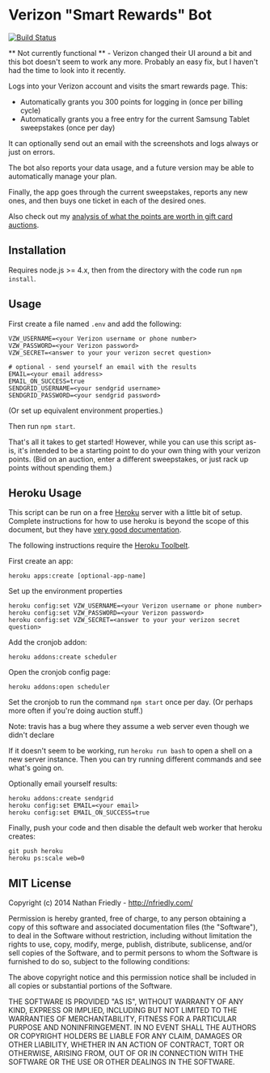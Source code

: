 Verizon "Smart Rewards" Bot
===============================

[![Build Status](https://travis-ci.org/nfriedly/vzw-bot.svg?branch=master)](https://travis-ci.org/nfriedly/vzw-bot)

** Not currently functional ** - Verizon changed their UI around a bit and this bot doesn't seem to work any more. Probably an easy fix, but I haven't had the time to look into it recently.

Logs into your Verizon account and visits the smart rewards page. This:

* Automatically grants you 300 points for logging in (once per billing cycle)
* Automatically grants you a free entry for the current Samsung Tablet sweepstakes (once per day)

It can optionally send out an email with the screenshots and logs always or just on errors.

The bot also reports your data usage, and a future version may be able to automatically manage your plan.

Finally, the app goes through the current sweepstakes, reports any new ones, and then buys one ticket in each of the desired ones.

Also check out my [analysis of what the points are worth in gift card auctions](https://gist.github.com/nfriedly/b80b569e2be2d2c86c18).


Installation
------------

Requires node.js >= 4.x, then from the directory with the code run `npm install`.

Usage
-----

First create a file named `.env` and add the following:

```
VZW_USERNAME=<your Verizon username or phone number>
VZW_PASSWORD=<your Verizon password>
VZW_SECRET=<answer to your your verizon secret question>

# optional - send yourself an email with the results
EMAIL=<your email address>
EMAIL_ON_SUCCESS=true
SENDGRID_USERNAME=<your sendgrid username>
SENDGRID_PASSWORD=<your sendgrid password>
```

(Or set up equivalent environment properties.)

Then run `npm start`.

That's all it takes to get started! However, while you can use this script as-is, it's intended to be a starting point 
to do your own thing with your verizon points. (Bid on an auction, enter a different sweepstakes, or just rack up points 
without spending them.)

Heroku Usage
------------

This script can be run on a free [Heroku](http://www.heroku.com/) server with a little bit of setup. 
Complete instructions for how to use heroku is beyond the scope of this document, but they have 
[very good documentation](https://devcenter.heroku.com/). 

The following instructions require the [Heroku Toolbelt](https://toolbelt.heroku.com/).

First create an app:

    heroku apps:create [optional-app-name]
    
Set up the environment properties

    heroku config:set VZW_USERNAME=<your Verizon username or phone number>
    heroku config:set VZW_PASSWORD=<your Verizon password>
    heroku config:set VZW_SECRET=<answer to your your verizon secret question>
    
Add the cronjob addon:

    heroku addons:create scheduler
  
Open the cronjob config page:

    heroku addons:open scheduler
  
Set the cronjob to run the command `npm start` once per day. (Or perhaps more often if you're doing auction stuff.)

Note: travis has a bug where they assume a web server even though we didn't declare 
    
If it doesn't seem to be working, run `heroku run bash` to open a shell on a new server instance. Then you can try running different commands and see what's going on.

Optionally email yourself results:

    heroku addons:create sendgrid
    heroku config:set EMAIL=<your email>
    heroku config:set EMAIL_ON_SUCCESS=true

Finally, push your code and then disable the default web worker that heroku creates:

    git push heroku
    heroku ps:scale web=0


MIT License
------------

Copyright (c) 2014 Nathan Friedly - http://nfriedly.com/

Permission is hereby granted, free of charge, to any person obtaining a copy
of this software and associated documentation files (the "Software"), to deal
in the Software without restriction, including without limitation the rights
to use, copy, modify, merge, publish, distribute, sublicense, and/or sell
copies of the Software, and to permit persons to whom the Software is
furnished to do so, subject to the following conditions:

The above copyright notice and this permission notice shall be included in all
copies or substantial portions of the Software.

THE SOFTWARE IS PROVIDED "AS IS", WITHOUT WARRANTY OF ANY KIND, EXPRESS OR
IMPLIED, INCLUDING BUT NOT LIMITED TO THE WARRANTIES OF MERCHANTABILITY,
FITNESS FOR A PARTICULAR PURPOSE AND NONINFRINGEMENT. IN NO EVENT SHALL THE
AUTHORS OR COPYRIGHT HOLDERS BE LIABLE FOR ANY CLAIM, DAMAGES OR OTHER
LIABILITY, WHETHER IN AN ACTION OF CONTRACT, TORT OR OTHERWISE, ARISING FROM,
OUT OF OR IN CONNECTION WITH THE SOFTWARE OR THE USE OR OTHER DEALINGS IN THE
SOFTWARE.
